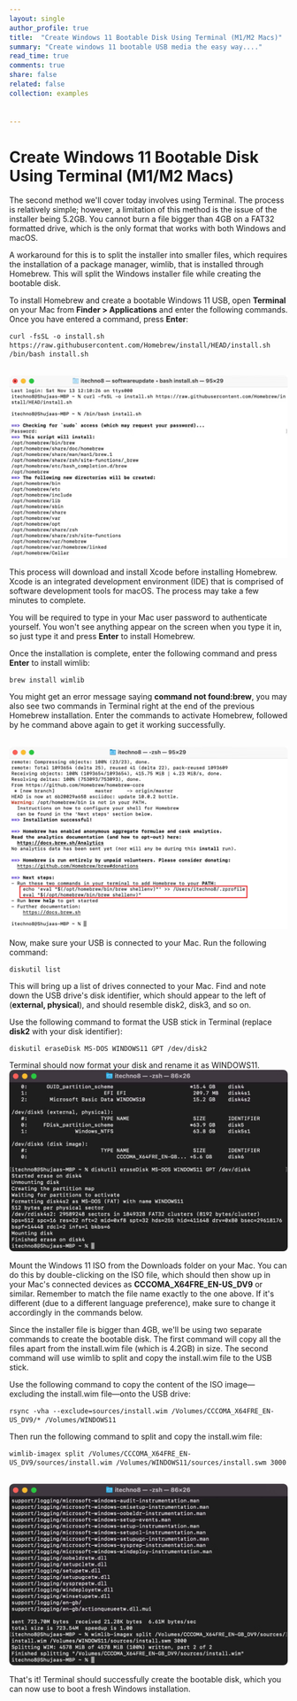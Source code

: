 ```yaml
---
layout: single
author_profile: true
title:  "Create Windows 11 Bootable Disk Using Terminal (M1/M2 Macs)"
summary: "Create windows 11 bootable USB media the easy way...."
read_time: true
comments: true
share: false
related: false
collection: examples


---
```


#  Create Windows 11 Bootable Disk Using Terminal (M1/M2 Macs)

The second method we'll cover today involves using Terminal. The  process is relatively simple; however, a limitation of this method is  the issue of the installer being 5.2GB. You cannot burn a file bigger  than 4GB on a FAT32 formatted drive, which is the only format that works with both Windows and macOS.

A workaround for this is to split the installer into smaller files,  which requires the installation of a package manager, wimlib, that is  installed through Homebrew. This will split the Windows installer file  while creating the bootable disk.

To install Homebrew and create a bootable Windows 11 USB, open **Terminal** on your Mac from **Finder > Applications** and enter the following commands. Once you have entered a command, press **Enter**:

```
curl -fsSL -o install.sh https://raw.githubusercontent.com/Homebrew/install/HEAD/install.sh
/bin/bash install.sh
```

​       ![Install HomeBrew Using Terminal](../assets/images/Windows-10-Bootable-Disk-Mac-Install-Homebrew.png)  

 This process will download and install Xcode before installing  Homebrew. Xcode is an integrated development environment (IDE) that is  comprised of software development tools for macOS. The process may take a few minutes to complete.

You will be required to type in your Mac user password to  authenticate yourself. You won't see anything appear on the screen when  you type it in, so just type it and press **Enter** to install Homebrew.

Once the installation is complete, enter the following command and press **Enter** to install wimlib:

```
brew install wimlib
```

You might get an error message saying **command not found:brew**, you may also see two commands in Terminal right at the end of the  previous Homebrew installation. Enter the commands to activate Homebrew, followed by he command above again to get it working successfully.

​       ![Commands to Activate HomeBrew](../assets/images/Windows-10-Bootable-Disk-Mac-Homebrew-Extra-Commands.png)  



 Now, make sure your USB is connected to your Mac. Run the following command:

```
diskutil list
```

This will bring up a list of drives connected to your Mac. Find and  note down the USB drive's disk identifier, which should appear to the  left of (**external, physical**), and should resemble disk2, disk3, and so on.

<iframe id="google_ads_iframe_/39363775/MUO_InContent_728x90_Desktop_4" srcdoc="<body></body>" style="position: absolute; width: 0px; height: 0px; left: 0px; right: 0px; z-index: -1; border: 0px none;" width="0" height="0"></iframe>

Use the following command to format the USB stick in Terminal (replace **disk2** with your disk identifier):

```
diskutil eraseDisk MS-DOS WINDOWS11 GPT /dev/disk2
```

Terminal should now format your disk and rename it as WINDOWS11.       ![Format Disk using Terminal](../assets/images/Create-Windows-11-Bootable-Disk-Diskutil.png )  

 Mount the Windows 11 ISO from the Downloads folder on your Mac. You  can do this by double-clicking on the ISO file, which should then show  up in your Mac's connected devices as **CCCOMA_X64FRE_EN-US_DV9** or similar. Remember to match the file name exactly to the one above.  If it's different (due to a different language preference), make sure to change it accordingly in the commands below.

Since the installer file is bigger than 4GB, we'll be using two  separate commands to create the bootable disk. The first command will  copy all the files apart from the install.wim file (which is 4.2GB) in  size. The second command will use wimlib to split and copy the  install.wim file to the USB stick.

Use the following command to copy the content of the ISO image—excluding the install.wim file—onto the USB drive:

<iframe id="google_ads_iframe_/39363775/MUO_InContent_728x90_Desktop_5" srcdoc="<body></body>" style="position: absolute; width: 0px; height: 0px; left: 0px; right: 0px; z-index: -1; border: 0px none;" width="0" height="0"></iframe>

```
rsync -vha --exclude=sources/install.wim /Volumes/CCCOMA_X64FRE_EN-US_DV9/* /Volumes/WINDOWS11
```

Then run the following command to split and copy the install.wim file:

```
wimlib-imagex split /Volumes/CCCOMA_X64FRE_EN-US_DV9/sources/install.wim /Volumes/WINDOWS11/sources/install.swm 3000
```

​       ![Using wimlib command to create bootable disk in Terminal](../assets/images/Create-Windows-11-Bootable-Disk-wimlib.png)  

 That's it! Terminal should successfully create the bootable disk, which you can now use to boot a fresh Windows installation. 



##  